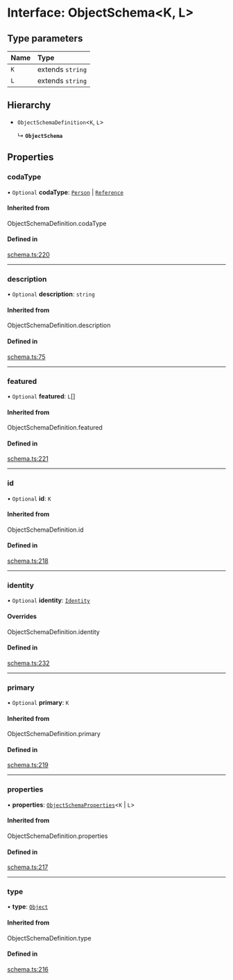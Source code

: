 # Interface: ObjectSchema<K, L\>

## Type parameters

| Name | Type |
| :------ | :------ |
| `K` | extends `string` |
| `L` | extends `string` |

## Hierarchy

- `ObjectSchemaDefinition`<`K`, `L`\>

  ↳ **`ObjectSchema`**

## Properties

### codaType

• `Optional` **codaType**: [`Person`](../enums/ValueHintType.md#person) \| [`Reference`](../enums/ValueHintType.md#reference)

#### Inherited from

ObjectSchemaDefinition.codaType

#### Defined in

[schema.ts:220](https://github.com/coda/packs-sdk/blob/main/schema.ts#L220)

___

### description

• `Optional` **description**: `string`

#### Inherited from

ObjectSchemaDefinition.description

#### Defined in

[schema.ts:75](https://github.com/coda/packs-sdk/blob/main/schema.ts#L75)

___

### featured

• `Optional` **featured**: `L`[]

#### Inherited from

ObjectSchemaDefinition.featured

#### Defined in

[schema.ts:221](https://github.com/coda/packs-sdk/blob/main/schema.ts#L221)

___

### id

• `Optional` **id**: `K`

#### Inherited from

ObjectSchemaDefinition.id

#### Defined in

[schema.ts:218](https://github.com/coda/packs-sdk/blob/main/schema.ts#L218)

___

### identity

• `Optional` **identity**: [`Identity`](Identity.md)

#### Overrides

ObjectSchemaDefinition.identity

#### Defined in

[schema.ts:232](https://github.com/coda/packs-sdk/blob/main/schema.ts#L232)

___

### primary

• `Optional` **primary**: `K`

#### Inherited from

ObjectSchemaDefinition.primary

#### Defined in

[schema.ts:219](https://github.com/coda/packs-sdk/blob/main/schema.ts#L219)

___

### properties

• **properties**: [`ObjectSchemaProperties`](../types/ObjectSchemaProperties.md)<`K` \| `L`\>

#### Inherited from

ObjectSchemaDefinition.properties

#### Defined in

[schema.ts:217](https://github.com/coda/packs-sdk/blob/main/schema.ts#L217)

___

### type

• **type**: [`Object`](../enums/ValueType.md#object)

#### Inherited from

ObjectSchemaDefinition.type

#### Defined in

[schema.ts:216](https://github.com/coda/packs-sdk/blob/main/schema.ts#L216)
